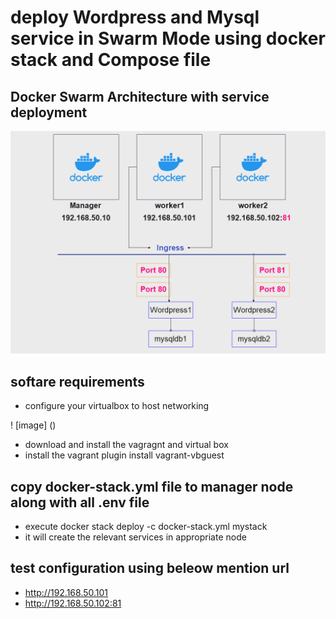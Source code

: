 # deploy Wordpress and Mysql service in Swarm Mode using docker stack and Compose file #

## Docker Swarm Architecture with service deployment ##

![image](https://github.com/vijayendrar/devsecops/blob/main/Docker/Images/docker%20stack.png)

## softare requirements ##

- configure your virtualbox to host networking

! [image] ()


- download and install the vagragnt and virtual box
- install the vagrant plugin install vagrant-vbguest


## copy docker-stack.yml file to manager node along with all .env file ##

- execute docker stack deploy -c docker-stack.yml  mystack
- it will create the relevant services in appropriate node

## test configuration using beleow mention url ##

- http://192.168.50.101
- http://192.168.50.102:81
  